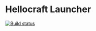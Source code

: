 Hellocraft Launcher
=====
[![Build status](https://ci.appveyor.com/api/github/webhook?id=jhnuob079kkusdi1?svg=true)](https://ci.appveyor.com/project/Haocen2004/hellocraftlauncher)
